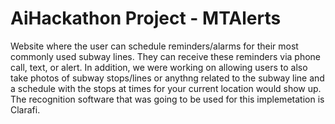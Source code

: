 # AiHackathon Project - MTAlerts
Website where the user can schedule reminders/alarms for their most commonly used subway lines. They can receive these reminders via phone call, text, or alert.
In addition, we were working on allowing users to also take photos of subway stops/lines or anythng related to the subway line and a schedule with the stops at times for your current location would show up. The recognition software that was going to be used for this implemetation is Clarafi.
